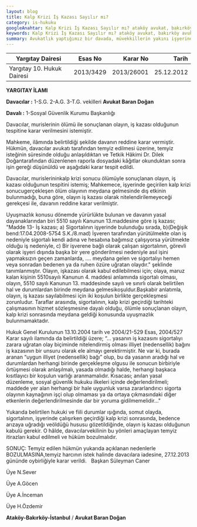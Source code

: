 ```yaml
---
layout: blog
title: Kalp Krizi İş Kazası Sayılır mı?
category: is-hukuku
googleAnahtar: Kalp Krizi İş Kazası Sayılır mı? ataköy avukat, bakırköy avukat, avukat baran doğan 
keywords: Kalp Krizi İş Kazası Sayılır mı? ataköy avukat, bakırköy avukat, İstanbul avukat avukat baran doğan 
summary: Avukatlık yaptığımız bir davada, müvekkillerin yakını işyerinde kalp krizi geçirerek vefat etti. İşverene dava açtık, yerel mahkeme kalp krizini iş kazası olarak kabul etmeyerek davayı reddetti. Kararı temyiz etmemiz üzerine Yargıtay, işyerinde kalp krizi nedeniyle ölümün iş kazası olduğuna karar vererek yerel mahkeme kararını lehimize bozma kararı verdi.
---
```




 

| Yargıtay Dairesi   |      Esas No      |  Karar No |  Tarih  |  
|--------------------|:-----------------:|----------:|--------:|
| Yargıtay 10. Hukuk Dairesi |  2013/3429 | 2013/26001| 25.12.2012  |


 
**YARGITAY İLAMI**

**Davacılar :** 1-S.G. 2-A.G. 3-T.G. vekilleri **Avukat Baran Doğan**

**Davalı    :** 1-Sosyal Güvenlik Kurumu Başkanlığı


Davacılar, murislerinin ölümü ile sonuçlanan olayın, iş kazası olduğunun
tespitine karar verilmesini istemiştir.

  Mahkeme, ilâmında belirtildiği şekilde davanın reddine karar vermiştir.
Hükmün, davacılar avukatı tarafından temyiz edilmesi üzerine, temyiz isteğinin
süresinde olduğu anlaşıldıktan ve Tetkik Hâkimi Dr. Dilek Doğantarafından
düzenlenen raporla dosyadaki kâğıtlar okunduktan sonra işin gereği düşünüldü ve
aşağıdaki karar tespit edildi.

Davacılar, murislerininkalp krizi sonucu ölümüyle sonuçlanan olayın, iş kazası
olduğunun tespitini istemiş; Mahkemece, işyerinde geçirilen kalp krizi
sonucugerçekleşen ölüm olayının meydana gelmesinde dış etkinin bulunmadığı, buna
göre, olayın iş kazası olarak nitelendirilemeyeceği gerekçesi ile, davanın reddine karar
verilmiştir.

Uyuşmazlık konusu dönemde yürürlükte bulunan ve davanın yasal
dayanaklarından biri 5510 sayılı Kanunun 13.maddesine göre iş kazası;
"Madde 13- İş kazası;
a) Sigortalının işyerinde bulunduğu sırada,
b)(Değişik bend:17.04.2008-5754 S.K./8.mad) İşveren tarafından yürütülmekte
olan iş nedeniyle sigortalı kendi adına ve hesabına bağımsız çalışıyorsa yürütmekte
olduğu iş nedeniyle,
c) Bir işverene bağlı olarak çalışan sigortalının, görevli olarak işyeri dışında
başka bir yere gönderilmesi nedeniyle asıl işini yapmaksızın geçen zamanlarda, ....
meydana gelen ve sigortalıyı hemen veya sonradan bedenen ya da ruhen özüre uğratan
olaydır." şeklinde tanımlanmıştır.
Olayın, işkazası olarak kabul edilebilmesi için; olaya, maruz kalan kişinin
5510sayılı Kanunun 4. maddesi anlamında sigortalı olması, olayın, 5510 sayılı
Kanunun 13. maddesinde sayılı ve sınırlı olarak belirtilen hal ve durumlardan birinde
meydana gelmesikoşuldur.Başkabir anlatımla, olayın, iş kazası sayılabilmesi için iki
koşulun birlikte gerçekleşmesi zorunludur. Taraflar arasında, sigortalının, kalp krizi geçirdiği
tarihteki çalışmasının hizmet sözleşmesine dayalı olduğu, ölümle sonuçlanan olayın,
kalp krizi sonrasında meydana geldiği konusunda uyuşmazlık bulunmamaktadır.

Hukuk Genel Kurulunun 13.10.2004 tarih ve 2004/21-529 Esas, 2004/527 Karar sayılı
ilamında da belirtildiği üzere; “… yasanın iş kazasını sigortalıyı zarara uğratan olay
biçiminde nitelendirmiş olması illiyet (nedensellik) bağını iş kazasının bir unsuru
olarak ele almayı gerektirmiştir. Ne var ki, burada aranan “uygun illiyet (nedensellik)
bağı” olup, bu da yasanın aradığı hal ve durumlardan herhangi birinde gerçekleşme
olgusu ile sonucun birbiriyle örtüşmesi olarak anlaşılmalı, yasada olmadığı halde,
herhangi başkaca kısıtlayıcı bir koşulun varlığı aranmamalıdır. Kısacası; anılan yasal
düzenleme, sosyal güvenlik hukuku ilkeleri içinde değerlendirilmeli; maddede yer alan
herhangi bir hale uygunluk varsa zararlandırıcı sigorta olayının kaynağının işçi olup
olmaması ya da ortaya çıkmasındaki diğer etkenlerin değerlendirilmesinde dar bir
yoruma gidilmemelidir…"

Yukarıda belirtilen hukuki ve fiili durumlar ışığında, somut olayda, sigortalının,
işyerinde çalışırken geçirdiği kalp krizi sonrasında, bedence arızaya uğradığı veöldüğü
hususu gözetildiğinde, olayın iş kazası olduğunun kabulü gerekir.
O hâlde, davacılarvekilinin bu yönleri amaçlayan temyiz itirazları kabul
edilmeli ve hüküm bozulmalıdır.

SONUÇ: Temyiz edilen hükmün yukarıda açıklanan nedenlerle
BOZULMASINA,temyiz harcının istek halinde davacılara iadesine, 27.12.2013
gününde oybirliğiyle karar verildi.
 
 Başkan Süleyman Caner
 
 Üye N.Sever
 
 Üye A.Göcen
 
 Üye A.İnceman
 
 Üye H.Özdemir
 
**Ataköy-Bakırköy-İstanbul** / **Avukat Baran Doğan**
